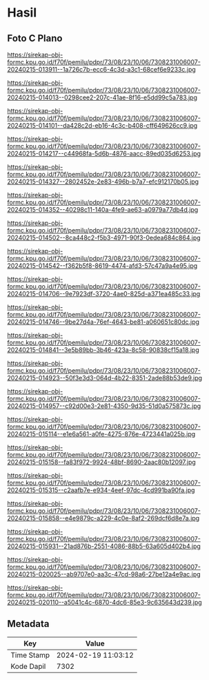 # Hasil

## Foto C Plano

https://sirekap-obj-formc.kpu.go.id/f70f/pemilu/pdpr/73/08/23/10/06/7308231006007-20240215-013911--1a726c7b-ecc6-4c3d-a3c1-68cef6e9233c.jpg

https://sirekap-obj-formc.kpu.go.id/f70f/pemilu/pdpr/73/08/23/10/06/7308231006007-20240215-014013--0298cee2-207c-41ae-8f16-e5dd99c5a783.jpg

https://sirekap-obj-formc.kpu.go.id/f70f/pemilu/pdpr/73/08/23/10/06/7308231006007-20240215-014101--da428c2d-eb16-4c3c-b408-cff649626cc9.jpg

https://sirekap-obj-formc.kpu.go.id/f70f/pemilu/pdpr/73/08/23/10/06/7308231006007-20240215-014217--c44968fa-5d6b-4876-aacc-89ed035d6253.jpg

https://sirekap-obj-formc.kpu.go.id/f70f/pemilu/pdpr/73/08/23/10/06/7308231006007-20240215-014327--2802452e-2e83-496b-b7a7-efc912170b05.jpg

https://sirekap-obj-formc.kpu.go.id/f70f/pemilu/pdpr/73/08/23/10/06/7308231006007-20240215-014352--40298c11-140a-4fe9-ae63-a0979a77db4d.jpg

https://sirekap-obj-formc.kpu.go.id/f70f/pemilu/pdpr/73/08/23/10/06/7308231006007-20240215-014502--8ca448c2-f5b3-4971-90f3-0edea684c864.jpg

https://sirekap-obj-formc.kpu.go.id/f70f/pemilu/pdpr/73/08/23/10/06/7308231006007-20240215-014542--f362b5f8-8619-4474-afd3-57c47a9a4e95.jpg

https://sirekap-obj-formc.kpu.go.id/f70f/pemilu/pdpr/73/08/23/10/06/7308231006007-20240215-014706--9e7923df-3720-4ae0-825d-a371ea485c33.jpg

https://sirekap-obj-formc.kpu.go.id/f70f/pemilu/pdpr/73/08/23/10/06/7308231006007-20240215-014746--9be27d4a-76ef-4643-be81-a060651c80dc.jpg

https://sirekap-obj-formc.kpu.go.id/f70f/pemilu/pdpr/73/08/23/10/06/7308231006007-20240215-014841--3e5b89bb-3b46-423a-8c58-90838cf15a18.jpg

https://sirekap-obj-formc.kpu.go.id/f70f/pemilu/pdpr/73/08/23/10/06/7308231006007-20240215-014923--50f3e3d3-064d-4b22-8351-2ade88b53de9.jpg

https://sirekap-obj-formc.kpu.go.id/f70f/pemilu/pdpr/73/08/23/10/06/7308231006007-20240215-014957--c92d00e3-2e81-4350-9d35-51d0a575873c.jpg

https://sirekap-obj-formc.kpu.go.id/f70f/pemilu/pdpr/73/08/23/10/06/7308231006007-20240215-015114--e1e6a561-a0fe-4275-876e-4723441a025b.jpg

https://sirekap-obj-formc.kpu.go.id/f70f/pemilu/pdpr/73/08/23/10/06/7308231006007-20240215-015158--fa83f972-9924-48bf-8690-2aac80b12097.jpg

https://sirekap-obj-formc.kpu.go.id/f70f/pemilu/pdpr/73/08/23/10/06/7308231006007-20240215-015315--c2aafb7e-e934-4eef-97dc-4cd991ba90fa.jpg

https://sirekap-obj-formc.kpu.go.id/f70f/pemilu/pdpr/73/08/23/10/06/7308231006007-20240215-015858--e4e9879c-a229-4c0e-8af2-269dcf6d8e7a.jpg

https://sirekap-obj-formc.kpu.go.id/f70f/pemilu/pdpr/73/08/23/10/06/7308231006007-20240215-015931--21ad876b-2551-4086-88b5-63a605d402b4.jpg

https://sirekap-obj-formc.kpu.go.id/f70f/pemilu/pdpr/73/08/23/10/06/7308231006007-20240215-020025--ab9707e0-aa3c-47cd-98a6-27be12a4e9ac.jpg

https://sirekap-obj-formc.kpu.go.id/f70f/pemilu/pdpr/73/08/23/10/06/7308231006007-20240215-020110--a5041c4c-6870-4dc6-85e3-9c635643d239.jpg


## Metadata

| Key        | Value               |
| ---------- | ------------------- |
| Time Stamp | 2024-02-19 11:03:12 |
| Kode Dapil | 7302                |



